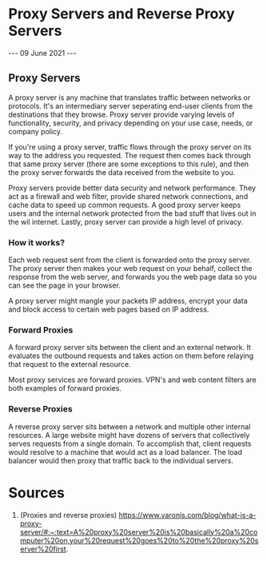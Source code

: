 # Proxy Servers and Reverse Proxy Servers
--- 09 June 2021 ---

## Proxy Servers

A proxy server is any machine that translates traffic between networks or 
protocols. It's an intermediary server seperating end-user clients from the 
destinations that they browse. Proxy server provide varying levels of 
functionality, security, and privacy depending on your use case, needs, or 
company policy.

If you're using a proxy server, traffic flows through the proxy server on its 
way to the address you requested. The request then comes back through that same 
proxy server (there are some exceptions to this rule), and then the proxy server 
forwards the data received from the website to you.

Proxy servers provide better data security and network performance. They act as 
a firewall and web filter, provide shared network connections, and cache data to 
speed up common requests. A good proxy server keeps users and the internal 
network protected from the bad stuff that lives out in the wil internet. Lastly, 
proxy server can provide a high level of privacy.

### How it works?

Each web request sent from the client is forwarded onto the proxy server. The 
proxy server then makes your web request on your behalf, collect the response 
from the web server, and forwards you the web page data so you can see the page 
in your browser.

A proxy server might mangle your packets IP address, encrypt your data and block 
access to certain web pages based on IP address.

### Forward Proxies

A forward proxy server sits between the client and an external network. It 
evaluates the outbound requests and takes action on them before relaying that 
request to the external resource.

Most proxy services are forward proxies. VPN's and web content filters are both 
examples of forward proxies.

### Reverse Proxies

A reverse proxy server sits between a network and multiple other internal 
resources. A large website might have dozens of servers that collectively serves 
requests from a single domain. To accomplish that, client requests would resolve 
to a machine that would act as a load balancer. The load balancer would then 
proxy that traffic back to the individual servers.

# Sources

1. (Proxies and reverse proxies) https://www.varonis.com/blog/what-is-a-proxy-server/#:~:text=A%20proxy%20server%20is%20basically%20a%20computer%20on,your%20request%20goes%20to%20the%20proxy%20server%20first.